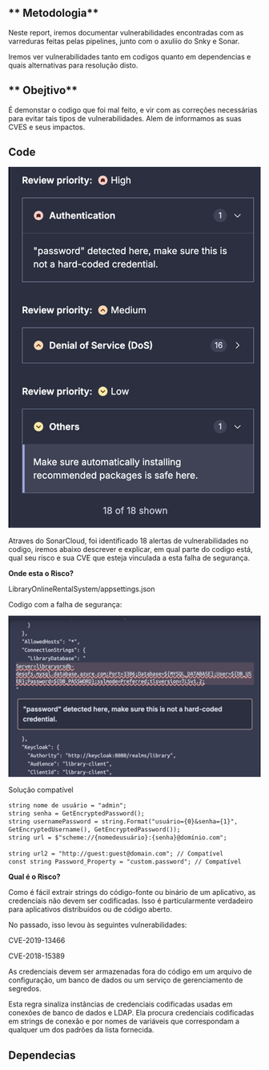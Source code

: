## ** Metodologia**
Neste report, iremos documentar vulnerabilidades encontradas com as varreduras feitas pelas pipelines, junto com o axuliio do Snky e Sonar. 

Iremos ver vulnerabilidades tanto em codigos quanto em dependencias e quais alternativas para resolução disto.

## ** Obejtivo**

É demonstar o codigo que foi mal feito, e vir com as correções necessárias para evitar tais tipos de vulnerabilidades. Alem de informamos as suas CVES e seus impactos.

## Code ##

![alt text](image-2.png)

Atraves do SonarCloud, foi identificado 18 alertas de vulnerabilidades no codigo, iremos abaixo descrever e explicar, em qual parte do codigo está, qual seu risco e sua CVE que esteja vinculada a esta falha de segurança.

**Onde esta o Risco?**

LibraryOnlineRentalSystem/appsettings.json


Codigo com a falha de segurança:

![alt text](<image-1.png>)

Solução compatível
```
string nome de usuário = "admin";
string senha = GetEncryptedPassword();
string usernamePassword = string.Format("usuário={0}&senha={1}", GetEncryptedUsername(), GetEncryptedPassword());
string url = $"scheme://{nomedeusuário}:{senha}@domínio.com";

string url2 = "http://guest:guest@domain.com"; // Compatível
const string Password_Property = "custom.password"; // Compatível
```
**Qual é o Risco?**

Como é fácil extrair strings do código-fonte ou binário de um aplicativo, as credenciais não devem ser codificadas. Isso é particularmente verdadeiro para aplicativos distribuídos ou de código aberto.

No passado, isso levou às seguintes vulnerabilidades:

CVE-2019-13466

CVE-2018-15389

As credenciais devem ser armazenadas fora do código em um arquivo de configuração, um banco de dados ou um serviço de gerenciamento de segredos.

Esta regra sinaliza instâncias de credenciais codificadas usadas em conexões de banco de dados e LDAP. Ela procura credenciais codificadas em strings de conexão e por nomes de variáveis ​​que correspondam a qualquer um dos padrões da lista fornecida.



## Dependecias ##